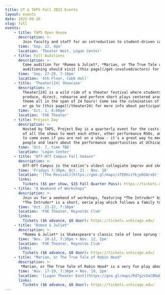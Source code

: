 ```yaml
---
title: UT & TAPS Fall 2022 Events
layout: events
date: 2022-09-26
slug: fall
events:
    - title: TAPS Open House
      description: >-
        Join faculty and staff for an introduction to student-driven campus arts opportunities, how to major or minor in the program and what to expect in the year ahead. During this informal presentation, you’ll learn more about TAPS and each of the student organizations on the Performing Arts Roundtable, including University Theater.
      time: 'Sep. 22, 4pm'
      location: 'Theater West, Logan Center'
    - title: Fall Auditions
      description: >-
        Come audition for *Romeo & Juliet*, *Marian, or The True Tale of Robin Hood*, and A Weekend of Workshops: *The Intruder* and *Perfect Match*! Those interested in
        auditioning should visit [this page](/get-involved/actors) for more details.
      time: 'Sep. 27-28, 7-10pm'
      location: '4th Floor, Cobb Hall'
    - title: 'Theater[24] Showcase'
      description: >-
        Theater[24] is a wild ride of a theater festival where students write,
        produce, direct, rehearse and perform short plays centered around a secret
        theme all in the span of 24 hours! Come see the culmination of their work,
        or go to [this page](/theater24) for more info about participating!
      time: 'Oct. 1, 8:00pm'
      location: 'FXK Theater'
    - title: Project Day
      description: >-
        Hosted by TAPS, Project Day is a quarterly event for the casts and crews
        of all the shows to meet each other, other performance RSOs, and TAPS staff. Feel free
        to come even if you are not on a show - it's a great way to meet theater
        people and learn about the performance opportunities at UChicago!
      time: 'Oct. 7, time TBD'
      location: 'Logan Center'
    - title: "Off-Off Campus Fall Season"
      description: >-
        Off-Off Campus is the nation's oldest collegiate improv and sketch comedy group. Every Friday from 4th-8th week, Off-Off Campus will present a never-before-seen comedy show, never to be seen again!
      time: 'Fridays 7:30pm, Oct. 21 - Nov. 18'
      location: '[The Revival](https://goo.gl/maps/xTEDKciYkjp6GArx8)'
      links:
        Tickets ($5 per show, $15 Fall Quarter Pass): https://tickets.uchicago.edu/
    - title: "A Weekend of Workshops"
      description: >-
        Join us for a weekend of workshops, featuring *The Intruder* by Maurice Maeterlinck and *Perfect Match*, an original musical by UT alum Allegra Hatem.<br>
        *The Intruder* is a short, eerie play which follows a family together awaiting the doctor to treat the Mother, only to instead be greeted by a more grim and mysterious guest. *Perfect Match* follows Brittany, a sorority girl who upon discovering her poor habits had caused her to develop liver disease, turns to some questionable methods (Tinder) to find her "perfect match."
      time: 'Oct. 21-22, 7:30pm'
      location: 'FXK Theater, Reynolds Club'
      links:
        Tickets ($6 advance, $8 door): https://tickets.uchicago.edu/
    - title: "Romeo & Juliet"
      description: >-
        *Romeo & Juliet* is Shakespeare's classic tale of love sprung from hate, reimagined within the confines of rival Catholic schools in the 1990s. A free preview will take place Thursday, November 10.
      time: 'Nov. 10-12, 7:30pm + Nov. 12, 2pm'
      location: 'FXK Theater, Reynolds Club'
      links:
        Tickets ($6 advance, $8 door): https://tickets.uchicago.edu/
    - title: "Marian, or The True Tale of Robin Hood"
      description: >-
       *Marian, or The True Tale of Robin Hood* is a very fun play about stealing from the rich and giving to the poor! A free preview will take place Thursday, November 17.
      time: 'Nov. 17-19, 7:30pm + Nov. 19, 2pm'
      location: '[Logan Theater East](https://goo.gl/maps/Rd7gzsGaCBNaBYrM7)'
      links:
        Tickets ($6 advance, $8 door): https://tickets.uchicago.edu/
---
```

